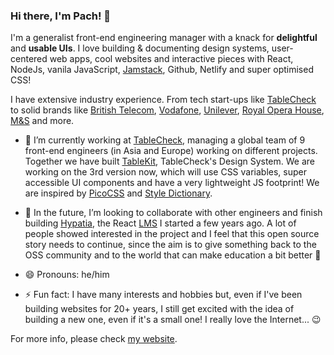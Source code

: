 ### Hi there, I'm Pach! 👋

I'm a generalist front-end engineering manager with a knack for **delightful** and **usable UIs**. I love building & documenting design systems, user-centered web apps, cool websites and interactive pieces with React, NodeJs, vanila JavaScript, [Jamstack](https://jamstack.org/), Github, Netlify and super optimised CSS!

I have extensive industry experience. From tech start-ups like [TableCheck](https://www.tablecheck.com/en/join) to solid brands like [British Telecom](https://bt.com), [Vodafone](https://vodafone.com), [Unilever](https://unilever.com), [Royal Opera House](https://roh.org.uk), [M&S](https://marksandspencer.com) and more.

- 🔭 I’m currently working at [TableCheck](https://www.tablecheck.com/en/join), managing a global team of 9 front-end engineers (in Asia and Europe) working on different projects. Together we have built [TableKit](https://www.joanmira.com/work/tablekit/), TableCheck's Design System. We are working on the 3rd version now, which will use CSS variables, super accessible UI components and have a very lightweight JS footprint! We are inspired by [PicoCSS](https://picocss.com/) and [Style Dictionary](https://www.style-dictionary-play.dev/).

- 👯 In the future, I’m looking to collaborate with other engineers and finish building [Hypatia](https://github.com/gazpachu/hypatia), the React [LMS](https://en.wikipedia.org/wiki/Learning_management_system) I started a few years ago. A lot of people showed interested in the project and I feel that this open source story needs to continue, since the aim is to give something back to the OSS community and to the world that can make education a bit better 💙

- 😄 Pronouns: he/him

- ⚡ Fun fact: I have many interests and hobbies but, even if I've been building websites for 20+ years, I still get excited with the idea of building a new one, even if it's a small one! I really love the Internet... 😉

For more info, please check [my website](https://www.joanmira.com).

